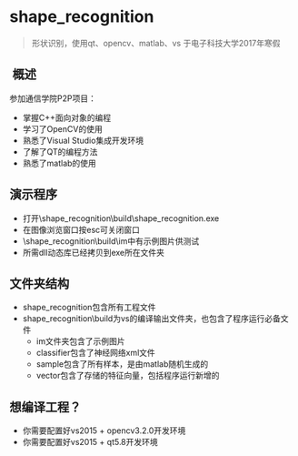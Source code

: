 # shape_recognition

> 形状识别，使用qt、opencv、matlab、vs
> 于电子科技大学2017年寒假

##  概述

参加通信学院P2P项目：
- 掌握C++面向对象的编程
- 学习了OpenCV的使用
- 熟悉了Visual Studio集成开发环境
- 了解了QT的编程方法
- 熟悉了matlab的使用

## 演示程序
- 打开\shape_recognition\build\shape_recognition.exe
- 在图像浏览窗口按esc可关闭窗口
- \shape_recognition\build\im中有示例图片供测试
- 所需dll动态库已经拷贝到exe所在文件夹

## 文件夹结构
- shape_recognition包含所有工程文件
- shape_recognition\build为vs的编译输出文件夹，也包含了程序运行必备文件
    - im文件夹包含了示例图片
    - classifier包含了神经网络xml文件
    - sample包含了所有样本，是由matlab随机生成的
    - vector包含了存储的特征向量，包括程序运行新增的

## 想编译工程？
- 你需要配置好vs2015 + opencv3.2.0开发环境
- 你需要配置好vs2015 + qt5.8开发环境
